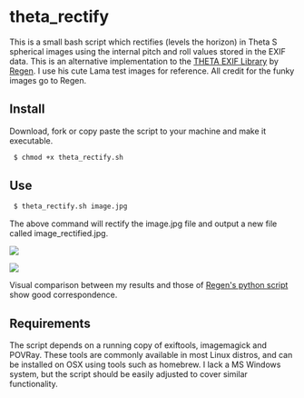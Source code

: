 # theta_rectify

This is a small bash script which rectifies (levels the horizon) in Theta S spherical images using the internal pitch and roll values stored in the EXIF data. This is an alternative implementation to the [THETA EXIF Library](https://github.com/regen100/thetaexif) by [Regen](https://github.com/regen100). I use his cute Lama test images for reference. All credit for the funky images go to Regen.

## Install

Download, fork or copy paste the script to your machine and make it executable.

```bash
 $ chmod +x theta_rectify.sh
```

## Use

```bash
 $ theta_rectify.sh image.jpg
```

The above command will rectify the image.jpg file and output a new file called image_rectified.jpg.

![](http://www.khufkens.com/wp-content/uploads/2017/05/equirectangular.jpg)

![](http://www.khufkens.com/wp-content/uploads/2017/05/equirectangular_rectified.jpg)

Visual comparison between my results and those of [Regen's python script](http://www.regentechlog.com/2014/06/26/python-thetaexif/) show good correspondence.


## Requirements

The script depends on a running copy of exiftools, imagemagick and POVRay. These tools are commonly available in most Linux distros, and can be installed on OSX using tools such as homebrew. I lack a MS Windows system, but the script should be easily adjusted to cover similar functionality.
